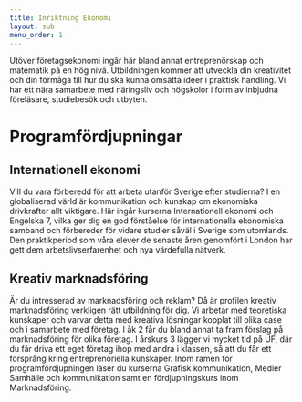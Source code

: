 ```yaml
---
title: Inriktning Ekonomi
layout: sub
menu_order: 1
---
```


Utöver företagsekonomi ingår här bland annat entreprenörskap
och matematik på en hög nivå. Utbildningen kommer
att utveckla din kreativitet och din förmåga till hur du
ska kunna omsätta idéer i praktisk handling. Vi har ett nära
samarbete med näringsliv och högskolor i form av inbjudna
föreläsare, studiebesök och utbyten.

# Programfördjupningar

## Internationell ekonomi

Vill du vara förberedd för att
arbeta utanför Sverige efter studierna? I en globaliserad
värld är kommunikation och kunskap om ekonomiska
drivkrafter allt viktigare. Här ingår kurserna Internationell
ekonomi och Engelska 7, vilka ger dig en god förståelse
för internationella ekonomiska samband och förbereder för
vidare studier såväl i Sverige som utomlands. Den praktikperiod
som våra elever de senaste åren genomfört i London
har gett dem arbetslivserfarenhet och nya värdefulla nätverk.

## Kreativ marknadsföring

Är du intresserad av marknadsföring
och reklam? Då är profilen kreativ marknadsföring
verkligen rätt utbildning för dig. Vi arbetar med teoretiska
kunskaper och varvar detta med kreativa lösningar kopplat
till olika case och i samarbete med företag. I åk 2 får du
bland annat ta fram förslag på marknadsföring för olika
företag. I årskurs 3 lägger vi mycket tid på UF, där du får
driva ett eget företag ihop med andra i klassen, så att du
får ett försprång kring entreprenöriella kunskaper. Inom
ramen för programfördjupningen läser du kurserna Grafisk
kommunikation, Medier Samhälle och kommunikation
samt en fördjupningskurs inom Marknadsföring.

